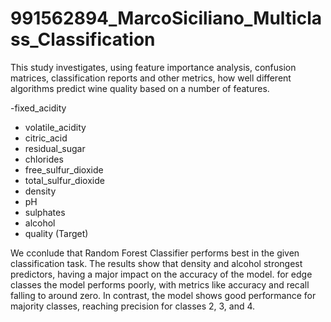 # 991562894_MarcoSiciliano_Multiclass_Classification

This study investigates, using feature importance analysis, confusion matrices, classification reports and  other metrics, how well different algorithms predict wine quality based on a number of features.

-fixed_acidity
- volatile_acidity	
- citric_acid	
- residual_sugar
- chlorides
- free_sulfur_dioxide	
- total_sulfur_dioxide
- density
- pH	
- sulphates	
- alcohol
- quality	(Target)

We cconlude that Random Forest Classifier performs best in the given classification task. The results show that density and alcohol strongest predictors, having a major impact on the accuracy of the model. 
for edge classes the model performs poorly, with metrics like accuracy and recall falling to around zero. In contrast, the model shows good performance for majority classes, reaching precision for classes 2, 3, and 4.
